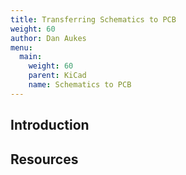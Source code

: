 ```yaml
---
title: Transferring Schematics to PCB
weight: 60
author: Dan Aukes
menu:
  main:
    weight: 60
    parent: KiCad
    name: Schematics to PCB
---
```


## Introduction

## Resources